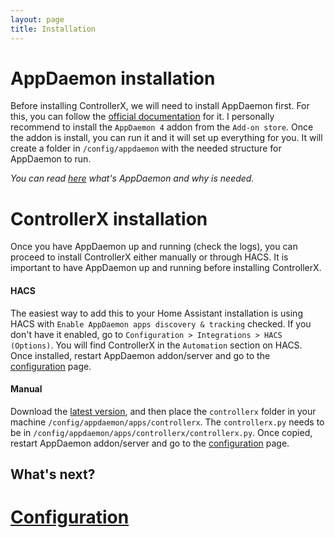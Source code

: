 ```yaml
---
layout: page
title: Installation
---
```


# AppDaemon installation

Before installing ControllerX, we will need to install AppDaemon first. For this, you can follow the [official documentation](https://appdaemon.readthedocs.io/en/latest/INSTALL.html) for it. I personally recommend to install the `AppDaemon 4` addon from the `Add-on store`. Once the addon is install, you can run it and it will set up everything for you. It will create a folder in `/config/appdaemon` with the needed structure for AppDaemon to run.

_You can read [here](/controllerx/others/run-appdaemon) what's AppDaemon and why is needed._

# ControllerX installation

Once you have AppDaemon up and running (check the logs), you can proceed to install ControllerX either manually or through HACS. It is important to have AppDaemon up and running before installing ControllerX.

#### HACS

The easiest way to add this to your Home Assistant installation is using HACS with `Enable AppDaemon apps discovery & tracking` checked. If you don't have it enabled, go to `Configuration > Integrations > HACS (Options)`. You will find ControllerX in the `Automation` section on HACS. Once installed, restart AppDaemon addon/server and go to the [configuration](configuration) page.

#### Manual

Download the [latest version](https://github.com/xaviml/controllerx/releases/latest/download/controllerx.zip), and then place the `controllerx` folder in your machine `/config/appdaemon/apps/controllerx`. The `controllerx.py` needs to be in `/config/appdaemon/apps/controllerx/controllerx.py`. Once copied, restart AppDaemon addon/server and go to the [configuration](configuration) page.

## What's next?

# [Configuration](configuration)
